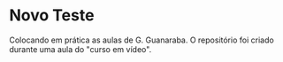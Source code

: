 # Novo Teste
 Colocando em prática as aulas de G. Guanaraba.
 O repositório foi criado durante uma aula do "curso em vídeo".